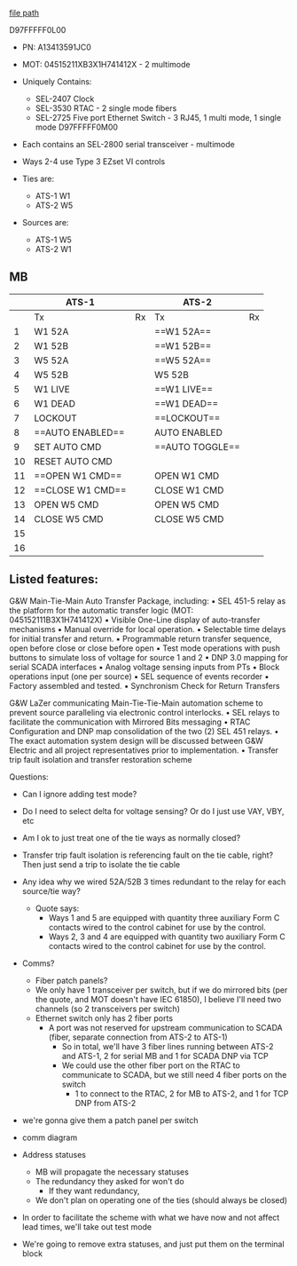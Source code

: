 
[file path](<file:///C:\Users\jnetherton\G&W Electric Co\US-PowerGridAutomation - Documents\_Lazer\117631 - Kennedy Space Center>)

D97FFFFF0L00
- PN: A13413591JC0
- MOT: 04515211XB3X1H741412X - 2 multimode
- Uniquely Contains:
	- SEL-2407 Clock
	- SEL-3530 RTAC - 2 single mode fibers
	- SEL-2725 Five port Ethernet Switch - 3 RJ45, 1 multi mode, 1 single mode
D97FFFFF0M00


- Each contains an SEL-2800 serial transceiver - multimode
- Ways 2-4 use Type 3 EZset VI controls
- Ties are:
	- ATS-1 W1
	- ATS-2 W5
- Sources are:
	- ATS-1 W5
	- ATS-2 W1

## MB

|     | ATS-1            |     | ATS-2           |     |
| --- | ---------------- | --- | --------------- | --- |
|     | Tx               | Rx  | Tx              | Rx  |
| 1   | W1 52A           |     | ==W1 52A==      |     |
| 2   | W1 52B           |     | ==W1 52B==      |     |
| 3   | W5 52A           |     | ==W5 52A==      |     |
| 4   | W5 52B           |     | W5 52B          |     |
| 5   | W1 LIVE          |     | ==W1 LIVE==     |     |
| 6   | W1 DEAD          |     | ==W1 DEAD==     |     |
| 7   | LOCKOUT          |     | ==LOCKOUT==     |     |
| 8   | ==AUTO ENABLED== |     | AUTO ENABLED    |     |
| 9   | SET AUTO CMD     |     | ==AUTO TOGGLE== |     |
| 10  | RESET AUTO CMD   |     |                 |     |
| 11  | ==OPEN W1 CMD==  |     | OPEN W1 CMD     |     |
| 12  | ==CLOSE W1 CMD== |     | CLOSE W1 CMD    |     |
| 13  | OPEN W5 CMD      |     | OPEN W5 CMD     |     |
| 14  | CLOSE W5 CMD     |     | CLOSE W5 CMD    |     |
| 15  |                  |     |                 |     |
| 16  |                  |     |                 |     |



## Listed features:
G&W Main-Tie-Main Auto Transfer Package, including:
	▪ SEL 451-5 relay as the platform for the automatic transfer logic (MOT: 045152111B3X1H741412X)
	▪ Visible One-Line display of auto-transfer mechanisms
	▪ Manual override for local operation.
	▪ Selectable time delays for initial transfer and return.
	▪ Programmable return transfer sequence, open before close or close before open
	▪ Test mode operations with push buttons to simulate loss of voltage for source 1 and 2
	▪ DNP 3.0 mapping for serial SCADA interfaces
	▪ Analog voltage sensing inputs from PTs
	▪ Block operations input (one per source)
	▪ SEL sequence of events recorder
	▪ Factory assembled and tested.
	▪ Synchronism Check for Return Transfers

G&W LaZer communicating Main-Tie-Tie-Main automation scheme to prevent source paralleling via electronic 
control interlocks.
• SEL relays to facilitate the communication with Mirrored Bits messaging
• RTAC Configuration and DNP map consolidation of the two (2) SEL 451 relays.
• The exact automation system design will be discussed between G&W Electric and all project representatives 
prior to implementation.
• Transfer trip fault isolation and transfer restoration scheme

Questions:
- Can I ignore adding test mode?
- Do I need to select delta for voltage sensing? Or do I just use VAY, VBY, etc
- Am I ok to just treat one of the tie ways as normally closed?
- Transfer trip fault isolation is referencing fault on the tie cable, right? Then just send a trip to isolate the tie cable
- Any idea why we wired 52A/52B 3 times redundant to the relay for each source/tie way?
	- Quote says:
		- Ways 1 and 5 are equipped with quantity three auxiliary Form C contacts wired to the control cabinet for use by the control.
		- Ways 2, 3 and 4 are equipped with quantity two auxiliary Form C contacts wired to the control cabinet for use by the control.
- Comms?
	- Fiber patch panels?
	- We only have 1 transceiver per switch, but if we do mirrored bits (per the quote, and MOT doesn't have IEC 61850), I believe I'll need two channels (so 2 transceivers per switch)
	- Ethernet switch only has 2 fiber ports
		- A port was not reserved for upstream communication to SCADA (fiber, separate connection from ATS-2 to ATS-1)
			- So in total, we'll have 3 fiber lines running between ATS-2 and ATS-1, 2 for serial MB and 1 for SCADA DNP via TCP
			- We could use the other fiber port on the RTAC to communicate to SCADA, but we still need 4 fiber ports on the switch
				- 1 to connect to the RTAC, 2 for MB to ATS-2, and 1 for TCP DNP from ATS-2



- we're gonna give them a patch panel per switch
- comm diagram
- Address statuses
	- MB will propagate the necessary statuses
	- The redundancy they asked for won't do
		- If they want redundancy, 
	- We don't plan on operating one of the ties (should always be closed)
- In order to facilitate the scheme with what we have now and not affect lead times, we'll take out test mode
- We're going to remove extra statuses, and just put them on the terminal block
